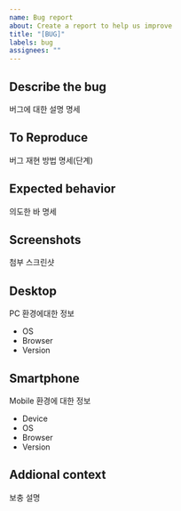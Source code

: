 ```yaml
---
name: Bug report
about: Create a report to help us improve
title: "[BUG]"
labels: bug
assignees: ""
---
```


## Describe the bug

버그에 대한 설명 명세

## To Reproduce

버그 재현 방법 명세(단계)

## Expected behavior

의도한 바 명세

## Screenshots

첨부 스크린샷

## Desktop

PC 환경에대한 정보

- OS
- Browser
- Version

## Smartphone

Mobile 환경에 대한 정보

- Device
- OS
- Browser
- Version

## Addional context

보충 설명
